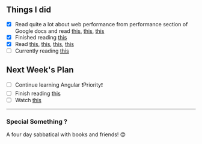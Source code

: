 ## Things I did

- [x] Read quite a lot about web performance from performance section of Google docs and read [this](https://docs.google.com/document/d/1K-mKOqiUiSjgZTEscBLjtjd6E67oiK8H2ztOiq5tigk/pub),
[this](https://www.html5rocks.com/en/tutorials/speed/scrolling/), [this](https://www.html5rocks.com/en/tutorials/speed/animations/)
- [x] Finished reading [this](https://resilientwebdesign.com/)
- [x] Read [this](https://css-tricks.com/debugging-tips-tricks/), [this](https://frontendian.co/cors), [this](http://webstandardssherpa.com/reviews/sass-for-big-sites-part-1), [this](http://webstandardssherpa.com/reviews/sass-for-big-sites-part-2)
- [ ] Currently reading [this](https://www.html5rocks.com/en/tutorials/internals/howbrowserswork/)

## Next Week's Plan

- [ ] Continue learning Angular ❗Priority❗
- [ ] Finish reading [this](https://www.html5rocks.com/en/tutorials/internals/howbrowserswork/)
- [ ] Watch [this](https://www.youtube.com/watch?v=7vUs5yOuv-o)

---------------------------------------------

### Special Something ?

 A four day sabbatical with books and friends! 😊
